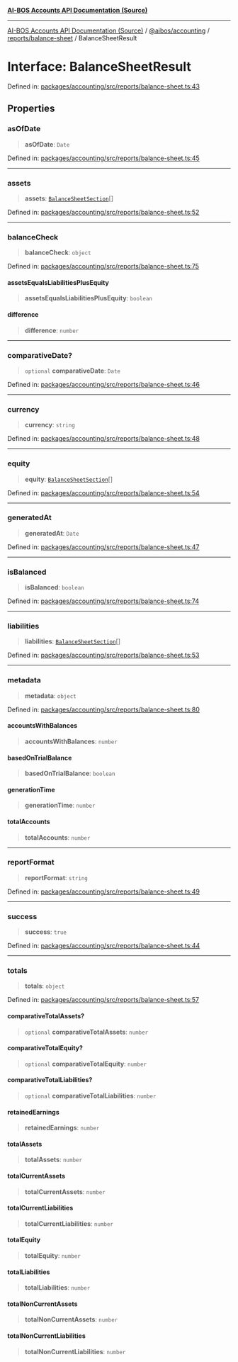 [**AI-BOS Accounts API Documentation (Source)**](../../../../../README.md)

***

[AI-BOS Accounts API Documentation (Source)](../../../../../README.md) / [@aibos/accounting](../../../README.md) / [reports/balance-sheet](../README.md) / BalanceSheetResult

# Interface: BalanceSheetResult

Defined in: [packages/accounting/src/reports/balance-sheet.ts:43](https://github.com/pohlai88/accounts/blob/48103fb36d28b2b9bfb33472b6de2f719773cde9/packages/accounting/src/reports/balance-sheet.ts#L43)

## Properties

### asOfDate

> **asOfDate**: `Date`

Defined in: [packages/accounting/src/reports/balance-sheet.ts:45](https://github.com/pohlai88/accounts/blob/48103fb36d28b2b9bfb33472b6de2f719773cde9/packages/accounting/src/reports/balance-sheet.ts#L45)

***

### assets

> **assets**: [`BalanceSheetSection`](BalanceSheetSection.md)[]

Defined in: [packages/accounting/src/reports/balance-sheet.ts:52](https://github.com/pohlai88/accounts/blob/48103fb36d28b2b9bfb33472b6de2f719773cde9/packages/accounting/src/reports/balance-sheet.ts#L52)

***

### balanceCheck

> **balanceCheck**: `object`

Defined in: [packages/accounting/src/reports/balance-sheet.ts:75](https://github.com/pohlai88/accounts/blob/48103fb36d28b2b9bfb33472b6de2f719773cde9/packages/accounting/src/reports/balance-sheet.ts#L75)

#### assetsEqualsLiabilitiesPlusEquity

> **assetsEqualsLiabilitiesPlusEquity**: `boolean`

#### difference

> **difference**: `number`

***

### comparativeDate?

> `optional` **comparativeDate**: `Date`

Defined in: [packages/accounting/src/reports/balance-sheet.ts:46](https://github.com/pohlai88/accounts/blob/48103fb36d28b2b9bfb33472b6de2f719773cde9/packages/accounting/src/reports/balance-sheet.ts#L46)

***

### currency

> **currency**: `string`

Defined in: [packages/accounting/src/reports/balance-sheet.ts:48](https://github.com/pohlai88/accounts/blob/48103fb36d28b2b9bfb33472b6de2f719773cde9/packages/accounting/src/reports/balance-sheet.ts#L48)

***

### equity

> **equity**: [`BalanceSheetSection`](BalanceSheetSection.md)[]

Defined in: [packages/accounting/src/reports/balance-sheet.ts:54](https://github.com/pohlai88/accounts/blob/48103fb36d28b2b9bfb33472b6de2f719773cde9/packages/accounting/src/reports/balance-sheet.ts#L54)

***

### generatedAt

> **generatedAt**: `Date`

Defined in: [packages/accounting/src/reports/balance-sheet.ts:47](https://github.com/pohlai88/accounts/blob/48103fb36d28b2b9bfb33472b6de2f719773cde9/packages/accounting/src/reports/balance-sheet.ts#L47)

***

### isBalanced

> **isBalanced**: `boolean`

Defined in: [packages/accounting/src/reports/balance-sheet.ts:74](https://github.com/pohlai88/accounts/blob/48103fb36d28b2b9bfb33472b6de2f719773cde9/packages/accounting/src/reports/balance-sheet.ts#L74)

***

### liabilities

> **liabilities**: [`BalanceSheetSection`](BalanceSheetSection.md)[]

Defined in: [packages/accounting/src/reports/balance-sheet.ts:53](https://github.com/pohlai88/accounts/blob/48103fb36d28b2b9bfb33472b6de2f719773cde9/packages/accounting/src/reports/balance-sheet.ts#L53)

***

### metadata

> **metadata**: `object`

Defined in: [packages/accounting/src/reports/balance-sheet.ts:80](https://github.com/pohlai88/accounts/blob/48103fb36d28b2b9bfb33472b6de2f719773cde9/packages/accounting/src/reports/balance-sheet.ts#L80)

#### accountsWithBalances

> **accountsWithBalances**: `number`

#### basedOnTrialBalance

> **basedOnTrialBalance**: `boolean`

#### generationTime

> **generationTime**: `number`

#### totalAccounts

> **totalAccounts**: `number`

***

### reportFormat

> **reportFormat**: `string`

Defined in: [packages/accounting/src/reports/balance-sheet.ts:49](https://github.com/pohlai88/accounts/blob/48103fb36d28b2b9bfb33472b6de2f719773cde9/packages/accounting/src/reports/balance-sheet.ts#L49)

***

### success

> **success**: `true`

Defined in: [packages/accounting/src/reports/balance-sheet.ts:44](https://github.com/pohlai88/accounts/blob/48103fb36d28b2b9bfb33472b6de2f719773cde9/packages/accounting/src/reports/balance-sheet.ts#L44)

***

### totals

> **totals**: `object`

Defined in: [packages/accounting/src/reports/balance-sheet.ts:57](https://github.com/pohlai88/accounts/blob/48103fb36d28b2b9bfb33472b6de2f719773cde9/packages/accounting/src/reports/balance-sheet.ts#L57)

#### comparativeTotalAssets?

> `optional` **comparativeTotalAssets**: `number`

#### comparativeTotalEquity?

> `optional` **comparativeTotalEquity**: `number`

#### comparativeTotalLiabilities?

> `optional` **comparativeTotalLiabilities**: `number`

#### retainedEarnings

> **retainedEarnings**: `number`

#### totalAssets

> **totalAssets**: `number`

#### totalCurrentAssets

> **totalCurrentAssets**: `number`

#### totalCurrentLiabilities

> **totalCurrentLiabilities**: `number`

#### totalEquity

> **totalEquity**: `number`

#### totalLiabilities

> **totalLiabilities**: `number`

#### totalNonCurrentAssets

> **totalNonCurrentAssets**: `number`

#### totalNonCurrentLiabilities

> **totalNonCurrentLiabilities**: `number`
